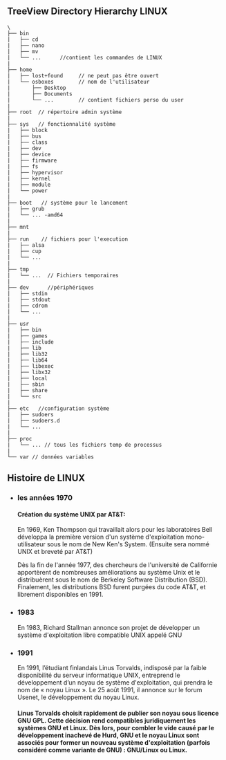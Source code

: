 ## TreeView Directory Hierarchy LINUX

```
\
├── bin
|   ├── cd
|   ├── nano
|   ├── mv
|   └── ...      //contient les commandes de LINUX
|
├── home
|   ├── lost+found     // ne peut pas être ouvert
|   └── osboxes        // nom de l'utilisateur
|       ├── Desktop
|       ├── Documents
|       └── ...        // contient fichiers perso du user
|
├── root  // répertoire admin système
|
├── sys   // fonctionnalité système
|   ├── block
|   ├── bus
|   ├── class
|   ├── dev
|   ├── device
|   ├── firmware
|   ├── fs
|   ├── hypervisor
|   ├── kernel
|   ├── module
|   └── power
|
├── boot   // système pour le lancement
|   ├── grub
|   └── ... -amd64
|
├── mnt
|
├── run    // fichiers pour l'execution
|   ├── alsa
|   ├── cup
|   └── ...
|
├── tmp
|   └── ...  // Fichiers temporaires
|
├── dev      //périphériques
|   ├── stdin
|   ├── stdout
|   ├── cdrom
|   └── ...
|
├── usr
|   ├── bin
|   ├── games
|   ├── include
|   ├── lib
|   ├── lib32
|   ├── lib64
|   ├── libexec
|   ├── libx32
|   ├── local
|   ├── sbin
|   ├── share
|   └── src
|
├── etc   //configuration système
|   ├── sudoers
|   ├── sudoers.d
|   └── ...
|
├── proc
|   └── ... // tous les fichiers temp de processus
|
└── var // données variables

```

## Histoire de LINUX

-   ### les années 1970

    #### Création du système UNIX par AT&T:

    En 1969, Ken Thompson qui travaillait alors pour les laboratoires Bell développa la première version d'un système d'exploitation mono-utilisateur sous le nom de New Ken's System. (Ensuite sera nommé UNIX et breveté par AT&T)

    Dès la fin de l'année 1977, des chercheurs de l'université de Californie apportèrent de nombreuses améliorations au système Unix et le distribuèrent sous le nom de Berkeley Software Distribution (BSD). Finalement, les distributions BSD furent purgées du code AT&T, et librement disponibles en 1991.

-   ### 1983

      En 1983, Richard Stallman annonce son projet de développer un système d'exploitation libre compatible UNIX appelé GNU
      

-   ### 1991
      En 1991, l’étudiant finlandais Linus Torvalds, indisposé par la faible disponibilité du serveur informatique UNIX, entreprend le développement d’un noyau de système d'exploitation, qui prendra le nom de « noyau Linux ».
      Le 25 août 1991, il annonce sur le forum Usenet, le développement du noyau Linux.
    #### Linus Torvalds choisit rapidement de publier son noyau sous licence GNU GPL. Cette décision rend compatibles juridiquement les systèmes GNU et Linux. Dès lors, pour combler le vide causé par le développement inachevé de Hurd, GNU et le noyau Linux sont associés pour former un nouveau système d'exploitation (parfois considéré comme variante de GNU) : GNU/Linux ou Linux.
